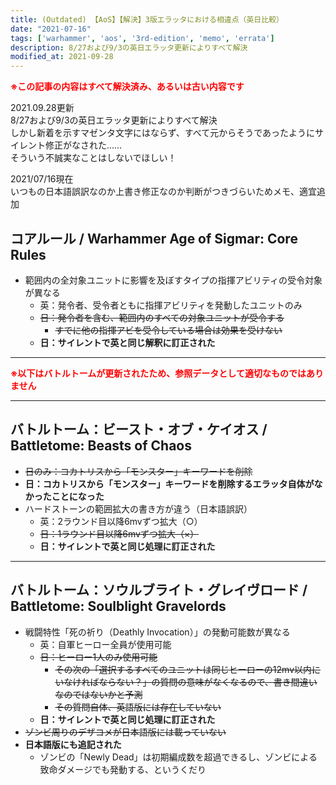 ```yaml
---
title: (Outdated) 【AoS】【解決】3版エラッタにおける相違点（英日比較）
date: "2021-07-16"
tags: ['warhammer', 'aos', '3rd-edition', 'memo', 'errata']
description: 8/27および9/3の英日エラッタ更新によりすべて解決
modified_at: 2021-09-28
---
```


<span style="color:red;font-weight:bold;">
※この記事の内容はすべて解決済み、あるいは古い内容です
</span>


2021.09.28更新 \
8/27および9/3の英日エラッタ更新によりすべて解決 \
しかし新着を示すマゼンタ文字にはならず、すべて元からそうであったようにサイレント修正がなされた…… \
そういう不誠実なことはしないでほしい！

2021/07/16現在 \
いつもの日本語誤訳なのか上書き修正なのか判断がつきづらいためメモ、適宜追加

## コアルール / Warhammer Age of Sigmar: Core Rules
- 範囲内の全対象ユニットに影響を及ぼすタイプの指揮アビリティの受令対象が異なる
  - 英：発令者、受令者ともに指揮アビリティを発動したユニットのみ
  - <s>日：発令者を含む、範囲内のすべての対象ユニットが受令する</s>
      - <s>すでに他の指揮アビを受令している場合は効果を受けない</s>
  - **日：サイレントで英と同じ解釈に訂正された**

---
<span style="color:red;font-weight:bold;">※以下はバトルトームが更新されたため、参照データとして適切なものではありません</span>

---
## バトルトーム：ビースト・オブ・ケイオス / Battletome: Beasts of Chaos
- <s>日のみ：コカトリスから「モンスター」キーワードを削除</s>
- **日：コカトリスから「モンスター」キーワードを削除するエラッタ自体がなかったことになった**
- ハードストーンの範囲拡大の書き方が違う（日本語誤訳）
  - 英：2ラウンド目以降6mvずつ拡大（○）
  - <s>日：1ラウンド目以降6mvずつ拡大（×）</s>
  - **日：サイレントで英と同じ処理に訂正された**

---
## バトルトーム：ソウルブライト・グレイヴロード / Battletome: Soulblight Gravelords
- 戦闘特性「死の祈り（Deathly Invocation）」の発動可能数が異なる
  - 英：自軍ヒーロー全員が使用可能
  - <s>日：ヒーロー1人のみ使用可能</s>
      - <s>その次の「選択するすべてのユニットは同じヒーローの12mv以内にいなければならない？」の質問の意味がなくなるので、書き間違いなのではないかと予測</s>
      - <s>その質問自体、英語版には存在していない</s>
  - **日：サイレントで英と同じ処理に訂正された**
- <s>ゾンビ周りのデザコメが日本語版には載っていない</s>
- **日本語版にも追記された**
  - ゾンビの「Newly Dead」は初期編成数を超過できるし、ゾンビによる致命ダメージでも発動する、というくだり
